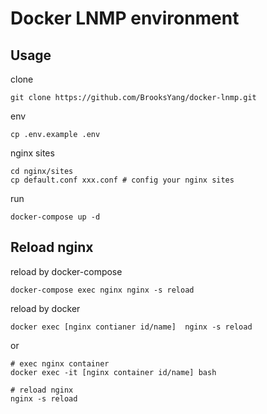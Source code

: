 # Docker LNMP environment

## Usage
clone
```
git clone https://github.com/BrooksYang/docker-lnmp.git
```

env
```
cp .env.example .env
```

nginx sites
```
cd nginx/sites
cp default.conf xxx.conf # config your nginx sites
```

run
```
docker-compose up -d
```

## Reload nginx
reload by docker-compose
```
docker-compose exec nginx nginx -s reload
```

reload by docker
```
docker exec [nginx contianer id/name]  nginx -s reload
```

or
```
# exec nginx container
docker exec -it [nginx container id/name] bash

# reload nginx
nginx -s reload
```
